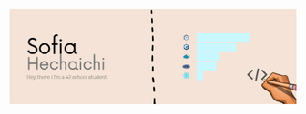 [![Header](https://github.com/sohechai/sohechai/blob/main/header_readme.png "Header")](https://profile.intra.42.fr/users/sohechai)
